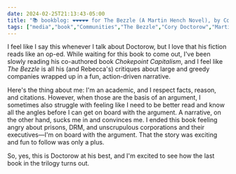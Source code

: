 ```yaml
---
date: 2024-02-25T21:13:43-05:00
title: "📚 bookblog: ❤️❤️❤️❤️❤️ for The Bezzle (A Martin Hench Novel), by Cory Doctorow"
tags: ["media","book","Communities","The Bezzle","Cory Doctorow","Martin Hench series","narrative","prisons","DRM","wealth"]
---
```


I feel like I say this whenever I talk about Doctorow, but I love that his fiction reads like an op-ed. While waiting for this book to come out, I've been slowly reading his co-authored book *Chokepoint Capitalism*, and I feel like *The Bezzle* is all his (and Rebecca's) critiques about large and greedy companies wrapped up in a fun, action-driven narrative.

Here's the thing about me: I'm an academic, and I respect facts, reason, and citations. However, when those are the basis of an argument, I sometimes also struggle with feeling like I need to be better read and know all the angles before I can get on board with the argument. A narrative, on the other hand, sucks me in and convinces me. I ended this book feeling angry about prisons, DRM, and unscrupulous corporations and their executives—I'm on board with the argument. That the story was exciting and fun to follow was only a plus.

So, yes, this is Doctorow at his best, and I'm excited to see how the last book in the trilogy turns out.